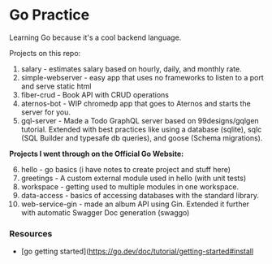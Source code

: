 # Go Practice

Learning Go because it's a cool backend language.

Projects on this repo:

1. salary - estimates salary based on hourly, daily, and monthly rate.
2. simple-webserver - easy app that uses no frameworks to listen to a port and serve static html
3. fiber-crud - Book API with CRUD operations
4. aternos-bot - WIP chromedp app that goes to Aternos and starts the server for you.
5. gql-server - Made a Todo GraphQL server based on 99designs/gqlgen tutorial. Extended with best practices like using a database (sqlite), sqlc (SQL Builder and typesafe db queries), and goose (Schema migrations).

**Projects I went through on the Official Go Website:**

6. hello - go basics (i have notes to create project and stuff here)
7. greetings - A custom external module used in hello (with unit tests)
8. workspace - getting used to multiple modules in one workspace.
9. data-access - basics of accessing databases with the standard library.
10. web-service-gin - made an album API using Gin. Extended it further with automatic Swagger Doc generation (swaggo)

### Resources

- [go getting started](https://go.dev/doc/tutorial/getting-started#install
